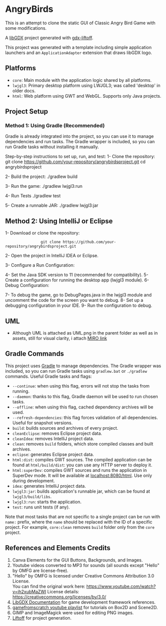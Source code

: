 # AngryBirds
This is an attempt to clone the static GUI of Classic Angry Bird Game with some modifications.

A [libGDX](https://libgdx.com/) project generated with [gdx-liftoff](https://github.com/libgdx/gdx-liftoff).

This project was generated with a template including simple application launchers and an `ApplicationAdapter` extension that draws libGDX logo.

## Platforms

- `core`: Main module with the application logic shared by all platforms.
- `lwjgl3`: Primary desktop platform using LWJGL3; was called 'desktop' in older docs.
- `html`: Web platform using GWT and WebGL. Supports only Java projects.

## Project Setup
### Method 1: Using Gradle (Recommended)
Gradle is already integrated into the project, so you can use it to manage dependencies and run tasks. The Gradle wrapper is included, so you can run Gradle tasks without installing it manually.

Step-by-step instructions to set up, run, and test:
1- Clone the repository: 
                      git clone https://github.com/your-repository/angrybirdsproject.git
                      cd angrybirdsproject

2- Build the project:
                     ./gradlew build
                      
3- Run the game:
                     ./gradlew lwjgl3:run

4- Run Tests
                     ./gradlew test
                      
5- Create a runnable JAR:
                      ./gradlew lwjgl3:jar



## Method 2: Using IntelliJ or Eclipse
1- Download or clone the repository:

                    git clone https://github.com/your-repository/angrybirdsproject.git
2- Open the project in IntelliJ IDEA or Eclipse.

3- Configure a Run Configuration:

4- Set the Java SDK version to 11 (recommended for compatibility).
5- Create a configuration for running the desktop app (lwjgl3 module).
6- Debug Configuration:

7- To debug the game, go to DebugPages.java in the lwjgl3 module and uncomment the code for the screen you want to debug.
8- Set up a debugging configuration in your IDE.
9- Run the configuration to debug.

## UML
- Although UML is attached as UML.png in the parent folder as well as in assets, still for visual clarity, i attach [MIRO link](https://miro.com/welcomeonboard/d1F0bFJGU2dvaUswaXhwMjc5c2laNmR2ZTNCVk9mbXdJbFM1NlFZTzF4YkoyMmFqOUhuUzRGV2VMT1lxVm12UHwzNDU4NzY0NTY0MTY5OTE0NzI1fDI=?share_link_id=107595965682)

## Gradle Commands

This project uses [Gradle](https://gradle.org/) to manage dependencies.
The Gradle wrapper was included, so you can run Gradle tasks using `gradlew.bat` or `./gradlew` commands.
Useful Gradle tasks and flags:

- `--continue`: when using this flag, errors will not stop the tasks from running.
- `--daemon`: thanks to this flag, Gradle daemon will be used to run chosen tasks.
- `--offline`: when using this flag, cached dependency archives will be used.
- `--refresh-dependencies`: this flag forces validation of all dependencies. Useful for snapshot versions.
- `build`: builds sources and archives of every project.
- `cleanEclipse`: removes Eclipse project data.
- `cleanIdea`: removes IntelliJ project data.
- `clean`: removes `build` folders, which store compiled classes and built archives.
- `eclipse`: generates Eclipse project data.
- `html:dist`: compiles GWT sources. The compiled application can be found at `html/build/dist`: you can use any HTTP server to deploy it.
- `html:superDev`: compiles GWT sources and runs the application in SuperDev mode. It will be available at [localhost:8080/html](http://localhost:8080/html). Use only during development.
- `idea`: generates IntelliJ project data.
- `lwjgl3:jar`: builds application's runnable jar, which can be found at `lwjgl3/build/libs`.
- `lwjgl3:run`: starts the application.
- `test`: runs unit tests (if any).

Note that most tasks that are not specific to a single project can be run with `name:` prefix, where the `name` should be replaced with the ID of a specific project.
For example, `core:clean` removes `build` folder only from the `core` project.

## References and Elements Credits
1. Canva Elements for the GUI Buttons, Backgrounds, and Images.
2. Youtube videos converted to MP3 for sounds (all sounds except "Hello" by OMFG are license-free).
3. "Hello" by OMFG is licensed under Creative Commons Attribution 3.0 License.  
   You can find the original work here: https://www.youtube.com/watch?v=ih2xubMaZWI 
   License details: https://creativecommons.org/licenses/by/3.0/
4. [LibGDX Documentation](https://libgdx.com/wiki) for game development framework references.
5. [gamefromscratch youtube playlist](https://youtube.com/watch?v=ih2xubMaZWI) for tutorials on Box2D and Scene2D.
6. GIMP and ImageMagick were used for editing PNG images.
7. [Liftoff](https://github.com/libgdx/gdx-liftoff) for project generation.












